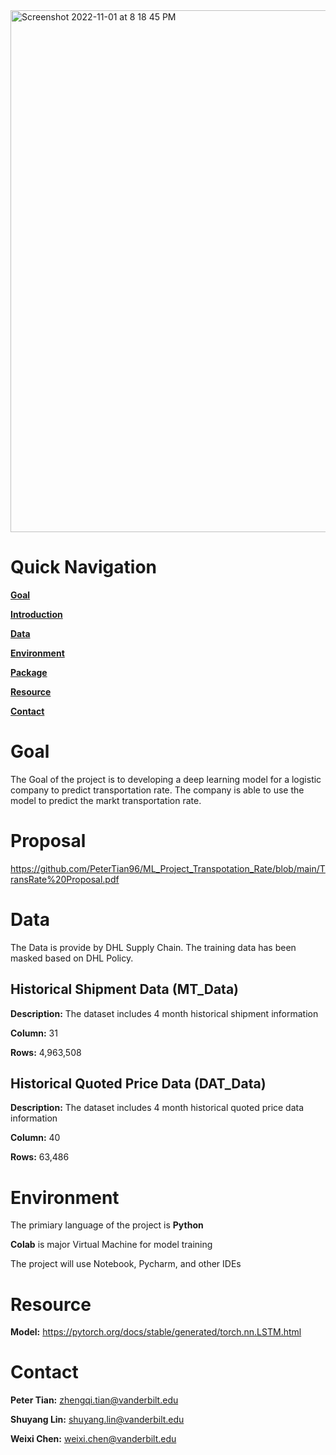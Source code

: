 <img width="835" alt="Screenshot 2022-11-01 at 8 18 45 PM" src="https://user-images.githubusercontent.com/89152255/199372175-77f84832-ad8e-47d4-835d-192ecd641811.png">


# Quick Navigation

**[Goal](#Goal)**

**[Introduction](Introduction)**

**[Data](#Data)**

**[Environment](#Environment)**

**[Package](#Package)**


**[Resource](#Resource)**

**[Contact](#Contract)**



# Goal
The Goal of the project is to developing a deep learning model for a logistic company to predict transportation rate. The company is able to use the model to predict the markt transportation rate.

# Proposal
https://github.com/PeterTian96/ML_Project_Transpotation_Rate/blob/main/TransRate%20Proposal.pdf


# Data
The Data is provide by DHL Supply Chain. The training data has been masked based on DHL Policy. 

## Historical Shipment Data (MT_Data)

**Description:** The dataset includes 4 month historical shipment information

**Column:** 31

**Rows:** 4,963,508


## Historical Quoted Price Data (DAT_Data)

**Description:** The dataset includes 4 month historical quoted price data information

**Column:** 40

**Rows:** 63,486


# Environment
The primiary language of the project is **Python**

**Colab** is major Virtual Machine for model training

The project will use Notebook, Pycharm, and other IDEs

# Resource

**Model:** https://pytorch.org/docs/stable/generated/torch.nn.LSTM.html

# Contact
**Peter Tian:** zhengqi.tian@vanderbilt.edu



**Shuyang Lin:** shuyang.lin@vanderbilt.edu

**Weixi Chen:** weixi.chen@vanderbilt.edu
